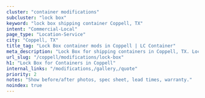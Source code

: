 ```yaml
---
cluster: "container modifications"
subcluster: "lock box"
keyword: "lock box shipping container Coppell, TX"
intent: "Commercial-Local"
page_type: "Location-Service"
city: "Coppell, TX"
title_tag: "Lock Box container mods in Coppell | LC Container"
meta_description: "Lock Box for shipping containers in Coppell, TX. Local fabrication & pro install. LC Container — Since 2003. Get a quote."
url_slug: "/coppell/modifications/lock-box"
h1: "Lock Box for Containers in Coppell"
internal_links: "/modifications,/gallery,/quote"
priority: 2
notes: "Show before/after photos, spec sheet, lead times, warranty."
noindex: true
---
```


<!-- TODO: Add unique city/inventory copy, images, and internal links here. -->
